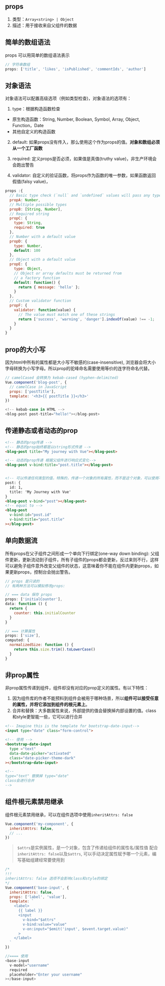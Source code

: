 ## props
1. 类型：`Array<string> | Object`
2. 描述：用于接收来自父组件的数据


## 简单的数组语法
props 可以用简单的数组语法表示
```js
// 字符串数组
props: ['title', 'likes', 'isPublished', 'commentIds', 'author']
```

## 对象语法
对象语法可以配置高级选项（例如类型检查)，对象语法的选项有：

1. type：根据构造函数检查
  * 原生构造函数：String, Number, Boolean, Symbol, Array, Object, Function，Date
  * 其他自定义的构造函数

2. default: 如果props没有传入，那么使用这个作为props的值。**对象和数组必须从一个工厂函数**

3. required: 定义props是否必须，如果值是真值(truthy value)，非生产环境会会跑出警告

3. validator: 自定义的验证函数，将props作为函数的唯一参数，如果函数返回假值(falsy value)，
 

```js
props :{
  // Basic type check (`null` and `undefined` values will pass any type validation)
  propA: Number,
  // Multiple possible types
  propB: [String, Number],
  // Required string
  propC: {
    type: String,
    required: true
  },
  // Number with a default value
  propD: {
    type: Number,
    default: 100
  },
  // Object with a default value
  propE: {
    type: Object,
    // Object or array defaults must be returned from
    // a factory function
    default: function() {
      return { message: 'hello' };
    }
  },
  // Custom validator function
  propF: {
    validator: function(value) {
      // The value must match one of these strings
      return ['success', 'warning', 'danger'].indexOf(value) !== -1;
    }
  }
}
```


## prop的大小写
因为html中所有的属性都是大小写不敏感的(case-insensitive), 浏览器会将大小字母转换为小写字母。所以prop的驼峰命名需要使用等价的连字符命名代替。
```js
// camelCased 会转换为 kebab-cased (hyphen-delimited)
Vue.component('blog-post', {
  // camelCase in JavaScript
  props: ['postTitle'],
  template: '<h3>{{ postTitle }}</h3>'
})

<!-- kebab-case in HTML -->
<blog-post post-title="hello!"></blog-post>
```

## 传递静态或者动态的prop
```html
<!-- 静态的prop传递 -->
<!-- 静态的prop始终都是以string形式传递 -->
<blog-post title="My journey with Vue"></blog-post>

<!-- 动态的prop传递 根据父组件进行响应式变化-->
<blog-post v-bind:title="post.title"></blog-post>


<!-- 可以传递任何类型的值，特殊的，传递一个对象的所有属性，而不是这个对象，可以使用不带参数的v-bind -->
post: {
  id: 1,
  title: 'My Journey with Vue'
}
<blog-post v-bind="post"></blog-post>
<!-- equal to -->
<blog-post
  v-bind:id="post.id"
  v-bind:title="post.title"
></blog-post>
```

## 单向数据流
所有props在父子组件之间形成一个单向下行绑定(one-way down binding): 父组件更新，更新流动到子组件，所有子组件的props都会更新，反过来则不行，这样可以避免子组件意外改变父组件的状态，这意味着你不能在组件内更新props，如果更新props，控制台会抛出警告。

```js
// props 是只读的
// 有两种方法可以模拟修改props:

// === data 保存 props
props: ['initialCounter'],
data: function () {
  return {
    counter: this.initialCounter
  }
}

// === 计算属性
props: ['size'],
computed: {
  normalizedSize: function () {
    return this.size.trim().toLowerCase()
  }
}
```

## 非prop属性
非prop属性传递到组件，组件却没有对应的prop定义的属性。有以下特性：
1. 因为组件库的作者不能预料到组件会被用于哪种场景，所以**组件可以接受任意的属性，并将它添加到组件的根元素上**。
2. 合并和替换：大多数属性来说，外部提供的值会替换掉内部设置的值。class和style更智能一些，它可以进行合并

```html
<!-- Imagine this is the template for bootstrap-date-input-->
<input type="date" class="form-control">

<!-- 使用 -->
<bootstrap-date-input
  type ="text"
  data-date-picker="activated"
  class="date-picker-theme-dark"
></bootstrap-date-input>

<!-- 
type="text" 替换掉 type="date"
class会进行合并 
-->
```


## 组件根元素禁用继承
组件根元素禁用继承，可以在组件选项中使用`inheritAttrs: false`
```js
Vue.component('my-component', {
  inheritAttrs: false,
  // ...
})
```
> `$attrs`是实例属性，是一个对象，包含了传递给组件的属性名/属性值
配合`inheritAttrs: false`以及`$attrs`, 可以手动决定属性赋予哪一个元素，编写基础组建经常要使用到

```js
/*
!!!
inheritAttrs: false 选项不会影响class和style的绑定
*/
Vue.component('base-input', {
  inheritAttrs: false,
  props: ['label', 'value'],
  template: `
    <label>
      {{ label }}
      <input
        v-bind="$attrs"
        v-bind:value="value"
        v-on:input="$emit('input', $event.target.value)"
      >
    </label>
  `
})

//==== 使用
<base-input
  v-model="username"
  required
  placeholder="Enter your username"
></base-input>

```